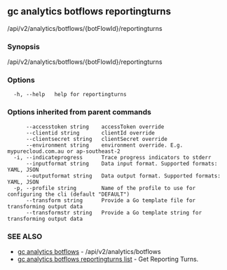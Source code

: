 ## gc analytics botflows reportingturns

/api/v2/analytics/botflows/{botFlowId}/reportingturns

### Synopsis

/api/v2/analytics/botflows/{botFlowId}/reportingturns

### Options

```
  -h, --help   help for reportingturns
```

### Options inherited from parent commands

```
      --accesstoken string    accessToken override
      --clientid string       clientId override
      --clientsecret string   clientSecret override
      --environment string    environment override. E.g. mypurecloud.com.au or ap-southeast-2
  -i, --indicateprogress      Trace progress indicators to stderr
      --inputformat string    Data input format. Supported formats: YAML, JSON
      --outputformat string   Data output format. Supported formats: YAML, JSON
  -p, --profile string        Name of the profile to use for configuring the cli (default "DEFAULT")
      --transform string      Provide a Go template file for transforming output data
      --transformstr string   Provide a Go template string for transforming output data
```

### SEE ALSO

* [gc analytics botflows](gc_analytics_botflows.html)	 - /api/v2/analytics/botflows
* [gc analytics botflows reportingturns list](gc_analytics_botflows_reportingturns_list.html)	 - Get Reporting Turns.


